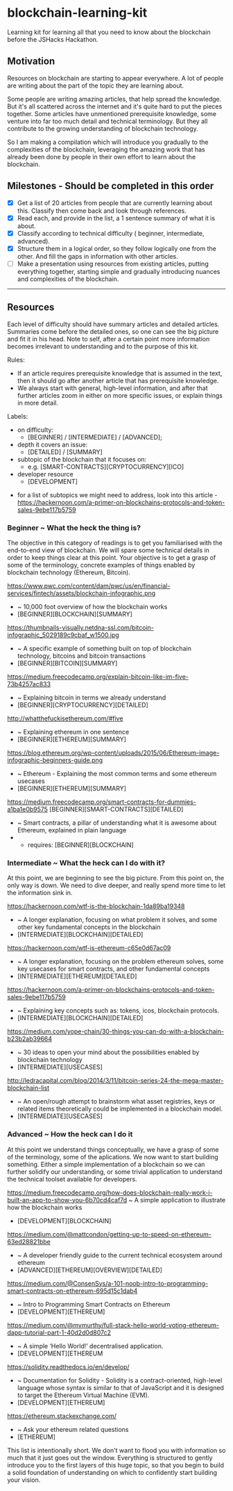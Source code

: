 # blockchain-learning-kit
Learning kit for learning all that you need to know about the blockchain before the JSHacks Hackathon.


## Motivation

Resources on blockchain are starting to appear everywhere. A lot of people are writing about the part of the topic they are learning about.

Some people are writing amazing articles, that help spread the knowledge. But it's all scattered across the internet and it's quite hard to put the pieces together. Some articles have unmentioned prerequisite knowledge, some venture into far too much detail and technical terminology. But they all contribute to the growing understanding of blockchain technology.

So I am making a compilation which will introduce you gradually to the complexities of the blockchain, leveraging the amazing work that has already been done by people in their own effort to learn about the blockchain.


## Milestones - Should be completed in this order

- [x] Get a list of 20 articles from people that are currently learning about this. Classify then come back and look through references.
- [x] Read each, and provide in the list, a 1 sentence summary of what it is about.
- [x] Classify according to technical difficulty ( beginner, intermediate, advanced).
- [x] Structure them in a logical order, so they follow logically one from the other. And fill the gaps in information with other articles.
- [ ] Make a presentation using resources from existing articles, putting everything together, starting simple and gradually introducing nuances and complexities of the blockchain.

----

## Resources

Each level of difficulty should have summary articles and detailed articles. Summaries come before the detailed ones, so one can see the big picture and fit it in his head.
Note to self, after a certain point more information becomes irrelevant to understanding and to the purpose of this kit.

Rules:
 - If an article requires prerequisite knowledge that is assumed in the text, then it should go after another article that has prerequisite knowledge.
 - We always start with general, high-level information, and after that further articles zoom in either on more specific issues, or explain things in more detail.

Labels:
  * on difficulty:
    * [BEGINNER] / [INTERMEDIATE] / [ADVANCED];
  * depth it covers an issue:
    * [DETAILED] / [SUMMARY]
  * subtopic of the blockchain that it focuses on:
    * e.g. [SMART-CONTRACTS][CRYPTOCURRENCY][ICO]
  * developer resource 
    * [DEVELOPMENT]


  - for a list of subtopics we might need to address, look into this article - https://hackernoon.com/a-primer-on-blockchains-protocols-and-token-sales-9ebe117b5759

### Beginner ~ What the heck the thing is?
The objective in this category of readings is to get you familiarised with the end-to-end view of blockchain. We will spare some technical details in order to keep things clear at this point. Your objective is to get a grasp of some of the terminology, concrete examples of things enabled by blockchain technology (Ethereum, Bitcoin).

https://www.pwc.com/content/dam/pwc/us/en/financial-services/fintech/assets/blockchain-infographic.png
* ~ 10,000 foot overview of how the blockchain works
* [BEGINNER][BLOCKCHAIN][SUMMARY]

https://thumbnails-visually.netdna-ssl.com/bitcoin-infographic_5029189c9cbaf_w1500.jpg 
* ~ A specific example of something built on top of blockchain technology, bitcoins and bitcoin transactions
* [BEGINNER][BITCOIN][SUMMARY]

https://medium.freecodecamp.org/explain-bitcoin-like-im-five-73b4257ac833 
* ~ Explaining bitcoin in terms we already understand
* [BEGINNER][CRYPTOCURRENCY][DETAILED]

http://whatthefuckisethereum.com/#five
* ~ Explaining ethereum in one sentence
* [BEGINNER][ETHEREUM][SUMMARY]

https://blog.ethereum.org/wp-content/uploads/2015/06/Ethereum-image-infographic-beginners-guide.png
* ~ Ethereum - Explaining the most common terms and some ethereum usecases
* [BEGINNER][ETHEREUM][SUMMARY]

https://medium.freecodecamp.org/smart-contracts-for-dummies-a1ba1e0b9575 [BEGINNER][SMART-CONTRACTS][DETAILED]
* ~ Smart contracts, a pillar of understanding what it is awesome about Ethereum, explained in plain language
* - requires: [BEGINNER][BLOCKCHAIN]


### Intermediate ~ What the heck can I do with it?
At this point, we are beginning to see the big picture. From this point on, the only way is down. We need to dive deeper, and really spend more time to let the information sink in.

https://hackernoon.com/wtf-is-the-blockchain-1da89ba19348
* ~ A longer explanation, focusing on what problem it solves, and some other key fundamental concepts in the blockchain
* [INTERMEDIATE][BLOCKCHAIN][DETAILED]

https://hackernoon.com/wtf-is-ethereum-c65e0d67ac09 
* ~ A longer explanation, focusing on the problem ethereum solves, some key usecases for smart contracts, and other fundamental concepts
* [INTERMEDIATE][ETHEREUM][DETAILED]

https://hackernoon.com/a-primer-on-blockchains-protocols-and-token-sales-9ebe117b5759
* ~ Explaining key concepts such as: tokens, icos, blockchain protocols.
* [INTERMEDIATE][BLOCKCHAIN][DETAILED]

https://medium.com/yope-chain/30-things-you-can-do-with-a-blockchain-b23b2ab39664 
* ~ 30 ideas to open your mind about the possibilities enabled by blockchain technology
* [INTERMEDIATE][USECASES]

http://ledracapital.com/blog/2014/3/11/bitcoin-series-24-the-mega-master-blockchain-list
* ~ An open/rough attempt to brainstorm what asset registries, keys or related items theoretically could be implemented in a blockchain model. 
* [INTERMEDIATE][USECASES]

### Advanced ~ How the heck can I do it

At this point we understand things conceptually, we have a grasp of some of the terminology, some of the aplications. We now want to start building something. Either a simple implementation of a blockchain so we can further solidify our understanding, or some trivial application to understand the technical toolset available for developers.

https://medium.freecodecamp.org/how-does-blockchain-really-work-i-built-an-app-to-show-you-6b70cd4caf7d 
~ A simple application to illustrate how the blockchain works
* [DEVELOPMENT][BLOCKCHAIN]

https://medium.com/@mattcondon/getting-up-to-speed-on-ethereum-63ed28821bbe 
* ~ A developer friendly guide to the current technical ecosystem around ethereum
* [ADVANCED][ETHEREUM][OVERVIEW][DETAILED]

https://medium.com/@ConsenSys/a-101-noob-intro-to-programming-smart-contracts-on-ethereum-695d15c1dab4
* ~ Intro to Programming Smart Contracts on Ethereum
* [DEVELOPMENT][ETHEREUM]

https://medium.com/@mvmurthy/full-stack-hello-world-voting-ethereum-dapp-tutorial-part-1-40d2d0d807c2
* ~ A simple ‘Hello World!’ decentralised application.
* [DEVELOPMENT][ETHEREUM

https://solidity.readthedocs.io/en/develop/
* ~ Documentation for Solidity - Solidity is a contract-oriented, high-level language whose syntax is similar to that of JavaScript and it is designed to target the Ethereum Virtual Machine (EVM).
* [DEVELOPMENT][ETHEREUM]

https://ethereum.stackexchange.com/
* ~ Ask your ethereum related questions
* [ETHEREUM]


This list is intentionally short. We don't want to flood you with information so much that it just goes out the window. Everything is structured to gently introduce you to the first layers of this huge topic, so that you begin to build a solid foundation of understanding on which to confidently start building your vision.

